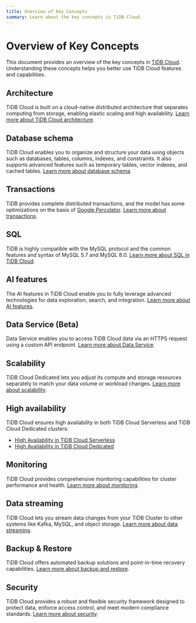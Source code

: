 ```yaml
---
title: Overview of Key Concepts
summary: Learn about the key concepts in TiDB Cloud.
---
```


# Overview of Key Concepts

This document provides an overview of the key concepts in [TiDB Cloud](https://www.pingcap.com/tidb-cloud/). Understanding these concepts helps you better use TiDB Cloud features and capabilities.

## Architecture

TiDB Cloud is built on a cloud-native distributed architecture that separates computing from storage, enabling elastic scaling and high availability. [Learn more about TiDB Cloud architecture](/tidb-cloud/architecture-concepts.md).

## Database schema

TiDB Cloud enables you to organize and structure your data using objects such as databases, tables, columns, indexes, and constraints. It also supports advanced features such as temporary tables, vector indexes, and cached tables. [Learn more about database schema](/tidb-cloud/database-schema-concepts.md).

## Transactions

TiDB provides complete distributed transactions, and the model has some optimizations on the basis of [Google Percolator](https://research.google.com/pubs/pub36726.html). [Learn more about transactions](/tidb-cloud/transaction-concepts.md).

## SQL

TiDB is highly compatible with the MySQL protocol and the common features and syntax of MySQL 5.7 and MySQL 8.0. [Learn more about SQL in TiDB Cloud](/tidb-cloud/sql-concepts.md).

## AI features

The AI features in TiDB Cloud enable you to fully leverage advanced technologies for data exploration, search, and integration. [Learn more about AI features](/tidb-cloud/ai-feature-concepts.md).

## Data Service (Beta)

Data Service enables you to access TiDB Cloud data via an HTTPS request using a custom API endpoint. [Learn more about Data Service](/tidb-cloud/data-service-concepts.md).

## Scalability

TiDB Cloud Dedicated lets you adjust its compute and storage resources separately to match your data volume or workload changes. [Learn more about scalability](/tidb-cloud/scalability-concepts.md).

## High availability

TiDB Cloud ensures high availability in both TiDB Cloud Serverless and TiDB Cloud Dedicated clusters:

- [High Availability in TiDB Cloud Serverless](/tidb-cloud/serverless-high-availability.md)
- [High Availability in TiDB Cloud Dedicated](/tidb-cloud/high-availability-with-multi-az.md)

## Monitoring

TiDB Cloud provides comprehensive monitoring capabilities for cluster performance and health. [Learn more about monitoring](/tidb-cloud/monitoring-concepts.md).

## Data streaming

TiDB Cloud lets you stream data changes from your TiDB Cluster to other systems like Kafka, MySQL, and object storage. [Learn more about data streaming](/tidb-cloud/data-streaming-concepts.md).

## Backup & Restore

TiDB Cloud offers automated backup solutions and point-in-time recovery capabilities. [Learn more about backup and restore](/tidb-cloud/backup-and-restore-concepts.md).

## Security

TiDB Cloud provides a robust and flexible security framework designed to protect data, enforce access control, and meet modern compliance standards. [Learn more about security](/tidb-cloud/security-concepts.md).